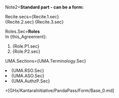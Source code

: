 Note2=<b>Standard part - can be a form:</b>

Recite.secs={Recite.1.sec}<br>{Recite.2.sec} {Recite.3.sec}

Roles.Sec=<b>Roles</b><br>In {this_Agreement}:<ol><li>{Role.P1.sec}<li>{Role.P2.sec}</ol>

UMA.Sections={UMA.Terminology.Sec}<li>{UMA.RSO.Sec}<li>{UMA.ASO.Sec}<li>{UMA.AuthzP.Sec}

=[GHx/KantaraInitiative/PandaPass/Form/Base_0.md]